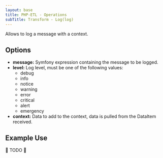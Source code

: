 ```yaml
---
layout: base
title: PHP-ETL - Operations
subTitle: Transform - Log(log)
---
```


Allows to log a message with a context.

## Options

- **message:** Symfony expression containing the message to be logged.
- **level:** Log level, must be one of the following values:
  - debug
  - info
  - notice
  - warning
  - error
  - critical
  - alert
  - emergency
- **context:** Data to add to the context, data is pulled from the DataItem received.

## Example Use

🚧 TODO 🚧
